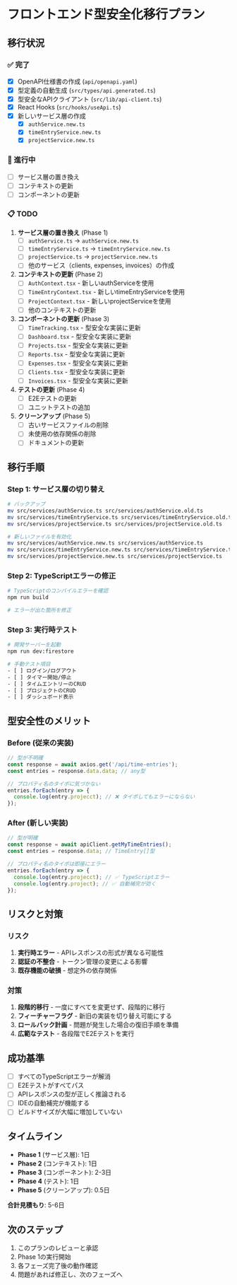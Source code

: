 # フロントエンド型安全化移行プラン

## 移行状況

### ✅ 完了
- [x] OpenAPI仕様書の作成 (`api/openapi.yaml`)
- [x] 型定義の自動生成 (`src/types/api.generated.ts`)
- [x] 型安全なAPIクライアント (`src/lib/api-client.ts`)
- [x] React Hooks (`src/hooks/useApi.ts`)
- [x] 新しいサービス層の作成
  - [x] `authService.new.ts`
  - [x] `timeEntryService.new.ts`
  - [x] `projectService.new.ts`

### 🚧 進行中
- [ ] サービス層の置き換え
- [ ] コンテキストの更新
- [ ] コンポーネントの更新

### 📋 TODO
1. **サービス層の置き換え** (Phase 1)
   - [ ] `authService.ts` → `authService.new.ts`
   - [ ] `timeEntryService.ts` → `timeEntryService.new.ts`
   - [ ] `projectService.ts` → `projectService.new.ts`
   - [ ] 他のサービス（clients, expenses, invoices）の作成

2. **コンテキストの更新** (Phase 2)
   - [ ] `AuthContext.tsx` - 新しいauthServiceを使用
   - [ ] `TimeEntryContext.tsx` - 新しいtimeEntryServiceを使用
   - [ ] `ProjectContext.tsx` - 新しいprojectServiceを使用
   - [ ] 他のコンテキストの更新

3. **コンポーネントの更新** (Phase 3)
   - [ ] `TimeTracking.tsx` - 型安全な実装に更新
   - [ ] `Dashboard.tsx` - 型安全な実装に更新
   - [ ] `Projects.tsx` - 型安全な実装に更新
   - [ ] `Reports.tsx` - 型安全な実装に更新
   - [ ] `Expenses.tsx` - 型安全な実装に更新
   - [ ] `Clients.tsx` - 型安全な実装に更新
   - [ ] `Invoices.tsx` - 型安全な実装に更新

4. **テストの更新** (Phase 4)
   - [ ] E2Eテストの更新
   - [ ] ユニットテストの追加

5. **クリーンアップ** (Phase 5)
   - [ ] 古いサービスファイルの削除
   - [ ] 未使用の依存関係の削除
   - [ ] ドキュメントの更新

## 移行手順

### Step 1: サービス層の切り替え
```bash
# バックアップ
mv src/services/authService.ts src/services/authService.old.ts
mv src/services/timeEntryService.ts src/services/timeEntryService.old.ts
mv src/services/projectService.ts src/services/projectService.old.ts

# 新しいファイルを有効化
mv src/services/authService.new.ts src/services/authService.ts
mv src/services/timeEntryService.new.ts src/services/timeEntryService.ts
mv src/services/projectService.new.ts src/services/projectService.ts
```

### Step 2: TypeScriptエラーの修正
```bash
# TypeScriptのコンパイルエラーを確認
npm run build

# エラーが出た箇所を修正
```

### Step 3: 実行時テスト
```bash
# 開発サーバーを起動
npm run dev:firestore

# 手動テスト項目
- [ ] ログイン/ログアウト
- [ ] タイマー開始/停止
- [ ] タイムエントリーのCRUD
- [ ] プロジェクトのCRUD
- [ ] ダッシュボード表示
```

## 型安全性のメリット

### Before (従来の実装)
```typescript
// 型が不明確
const response = await axios.get('/api/time-entries');
const entries = response.data.data; // any型

// プロパティ名のタイポに気づかない
entries.forEach(entry => {
  console.log(entry.projecct); // ❌ タイポしてもエラーにならない
});
```

### After (新しい実装)
```typescript
// 型が明確
const response = await apiClient.getMyTimeEntries();
const entries = response.data; // TimeEntry[]型

// プロパティ名のタイポは即座にエラー
entries.forEach(entry => {
  console.log(entry.projecct); // ✅ TypeScriptエラー
  console.log(entry.project); // ✅ 自動補完が効く
});
```

## リスクと対策

### リスク
1. **実行時エラー** - APIレスポンスの形式が異なる可能性
2. **認証の不整合** - トークン管理の変更による影響
3. **既存機能の破損** - 想定外の依存関係

### 対策
1. **段階的移行** - 一度にすべてを変更せず、段階的に移行
2. **フィーチャーフラグ** - 新旧の実装を切り替え可能にする
3. **ロールバック計画** - 問題が発生した場合の復旧手順を準備
4. **広範なテスト** - 各段階でE2Eテストを実行

## 成功基準

- [ ] すべてのTypeScriptエラーが解消
- [ ] E2Eテストがすべてパス
- [ ] APIレスポンスの型が正しく推論される
- [ ] IDEの自動補完が機能する
- [ ] ビルドサイズが大幅に増加していない

## タイムライン

- **Phase 1** (サービス層): 1日
- **Phase 2** (コンテキスト): 1日
- **Phase 3** (コンポーネント): 2-3日
- **Phase 4** (テスト): 1日
- **Phase 5** (クリーンアップ): 0.5日

**合計見積もり**: 5-6日

## 次のステップ

1. このプランのレビューと承認
2. Phase 1の実行開始
3. 各フェーズ完了後の動作確認
4. 問題があれば修正し、次のフェーズへ